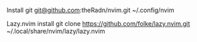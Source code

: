 Install
git git@github.com:theRadn/nvim.git ~/.config/nvim

Lazy.nvim install
git clone https://github.com/folke/lazy.nvim.git ~/.local/share/nvim/lazy/lazy.nvim
